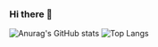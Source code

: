 ### Hi there 👋
![Anurag's GitHub stats](https://github-readme-stats.vercel.app/api?username=alihan0&show_icons=true&theme=transparent)
![Top Langs](https://github-readme-stats.vercel.app/api/top-langs/?username=alihan0&hide_progress=true)
<!--
**alihan0/alihan0** is a ✨ _special_ ✨ repository because its `README.md` (this file) appears on your GitHub profile.

Here are some ideas to get you started:

- 🔭 I’m currently working on ...
- 🌱 I’m currently learning ...
- 👯 I’m looking to collaborate on ...
- 🤔 I’m looking for help with ...
- 💬 Ask me about ...
- 📫 How to reach me: ...
- 😄 Pronouns: ...
- ⚡ Fun fact: ...
-->
